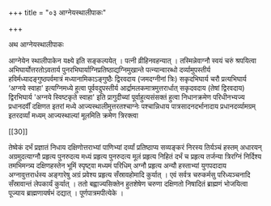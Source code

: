 +++
title = "०३ आग्नेयस्थालीपाकः"

+++

अथ आग्नेयस्थालीपाकः

आग्नेयेन स्थालीपाकेन यक्ष्ये इति सङ्कल्पयेत् । पत्नी व्रीहिनवहन्यात् । तस्मिन्नेवाग्नौ स्वयं चरुं श्रपयित्वा अभिघार्योत्तरतोऽवतार्य पुनरभिघार्याग्निप्रतिष्ठाद्यग्निमुखान्ते पत्न्यान्वारब्धो दर्व्यामुपस्तीर्य हविर्मध्यादङ्गुष्ठपर्वमात्रं मध्यानामिकाऽङ्गुष्ठैः द्विरवदाय (जमदग्नीनां त्रिः) सकृदभिघार्य चरौ प्रत्यभिघार्य ‘अग्नये स्वाहा' इत्यग्निमध्ये हुत्वा पूर्ववदुपस्तीर्य आर्द्रामलकमात्रमुत्तरार्धात् सकृदवदाय (तेषां द्विरवदाय) द्विरभिघार्य 'अग्नये स्विष्टकृते स्वाहा' इति प्रागुदीच्यां पूर्वाहुत्यसंसक्तं हुत्वा निधानक्रमेण परिधीनभ्यज्य प्रधानदर्वीं दक्षिणत इतरां मध्ये आज्यस्थालीमुत्तरतश्चाग्नेः पश्चान्निधाय पात्रसादनदर्भानादाय प्रधानदर्व्यामग्रम् इतरदर्व्यां मध्यम् आज्यस्थाल्यां मूलमिति क्रमेण त्रिरक्त्वा 

[[30]]

तेष्वेकं दर्भं प्रज्ञातं निधाय दक्षिणोत्तराभ्यां पाणिभ्यां दर्व्यां प्रतिष्ठाप्य सव्यङ्करं निरस्य तिर्यञ्चं हस्तम् अधारयन् अग्रमुदत्याग्नौ प्रहृत्य पुनरुदत्य मध्यं प्रहृत्य पुनरुदत्य मूलं प्रहृत्य निहितं दर्भं च प्रहृत्य तर्जन्या त्रिरग्निं निर्दिश्य तमभिमन्त्र्य दक्षिणहस्तेन भूमिं स्पृष्ट्वा मध्यमं परिधिम् अग्नौ प्रहृत्य अन्यौ हस्ताभ्यां युगपदादाय अग्नावुत्तरार्धस्य अङ्गारेषु अग्रं प्रवेश्य प्रहृत्य सँस्रावहोमादि कुर्यात् । एवं सर्वत्र चरुकर्मसु परिध्यञ्चनादि सँस्रावान्तं लेपकार्यं कुर्यात् । ततो बह्वाज्यसिक्तेन हुतशेषेण चरुणा दक्षिणतो निषादितं ब्राह्मणं भोजयित्वा पूज्याय ब्राह्मणायर्षभं दद्यात् । पूर्णपात्रमपीत्येके ।
